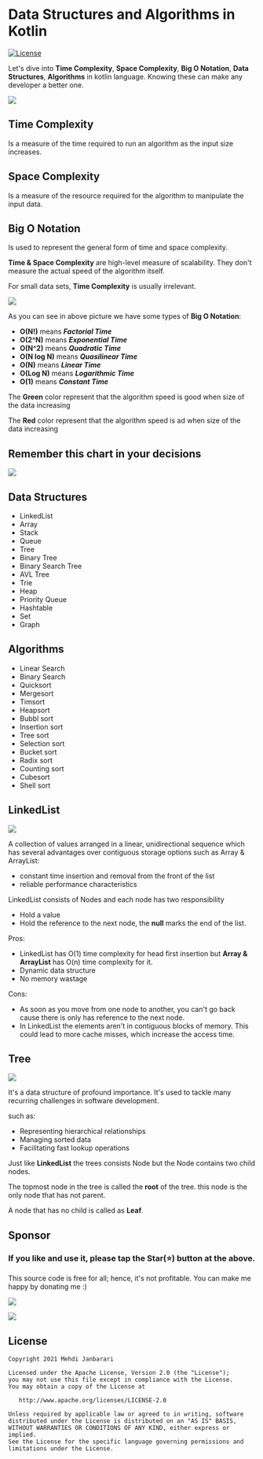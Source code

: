 # Data Structures and Algorithms in Kotlin
[![License](http://img.shields.io/badge/Language-Kotlin-purple.svg?style=flat)](https://github.com/janbarari/gradlebuildtimetracker)

Let's dive into **Time Complexity**, **Space Complexity**, **Big O Notation**, **Data Structures**, **Algorithms** in kotlin language. Knowing these can make any developer a better one.

![](image.png)

## Time Complexity
Is a measure of the time required to run an algorithm as the input size increases.

## Space Complexity
Is a measure of the resource required for the algorithm to manipulate the input data.

## Big O Notation
Is used to represent the general form of time and space complexity.

**Time & Space Complexity** are high-level measure of scalability. They don't measure the actual speed of the algorithm itself.

For small data sets, **Time Complexity** is usually irrelevant.

![](chart.png)

As you can see in above picture we have some types of **Big O Notation**:
- **O(N!)** means **_Factorial Time_**
- **O(2^N)** means **_Exponential Time_**
- **O(N^2)** means **_Quadratic Time_**
- **O(N log N)** means **_Quasilinear Time_**
- **O(N)** means **_Linear Time_**
- **O(Log N)** means **_Logarithmic Time_**
- **O(1)** means **_Constant Time_**

The **Green** color represent that the algorithm speed is good when size of the data increasing

The **Red** color represent that the algorithm speed is ad when size of the data increasing

## Remember this chart in your decisions

![](chart2.png)


## Data Structures
- LinkedList
- Array  
- Stack
- Queue
- Tree
- Binary Tree
- Binary Search Tree
- AVL Tree
- Trie
- Heap
- Priority Queue
- Hashtable
- Set
- Graph

## Algorithms
- Linear Search
- Binary Search
- Quicksort
- Mergesort
- Timsort
- Heapsort
- Bubbl sort
- Insertion sort
- Tree sort
- Selection sort
- Bucket sort
- Radix sort
- Counting sort
- Cubesort
- Shell sort

## LinkedList
![](linkedlist.jpeg)

A collection of values arranged in a linear, unidirectional sequence which has several advantages over contiguous storage
options such as Array & ArrayList:
- constant time insertion and removal from the front of the list
- reliable performance characteristics

LinkedList consists of Nodes and each node has two responsibility
- Hold a value
- Hold the reference to the next node, the **null** marks the end of the list.

Pros:
- LinkedList has O(1) time complexity for head first insertion but **Array & ArrayList** has O(n) time complexity
for it.
- Dynamic data structure
- No memory wastage

Cons:
- As soon as you move from one node to another, you can't go back cause there is only has reference to the next node.
- In LinkedList the elements aren't in contiguous blocks of memory. This could lead to more cache misses, which increase the access time.

## Tree
![](tree.png)

It's a data structure of profound importance. It's used to tackle many recurring challenges in software development. 

such as: 
 - Representing hierarchical relationships 
 - Managing sorted data
 - Facilitating fast lookup operations

Just like **LinkedList** the trees consists Node but the Node contains two child nodes.

The topmost node in the tree is called the **root** of the tree. this node is the only node that has not parent.

A node that has no child is called as **Leaf**.

## Sponsor
### If you like and use it, please tap the Star(⭐️) button at the above.
This source code is free for all; hence, it's not profitable. You can make me happy by donating me :)

[![](https://img.shields.io/badge/Dogecoin-Click%20to%20see%20the%20address%20or%20scan%20the%20QR%20code-yellow.svg?style=flat)](https://blockchair.com/dogecoin/address/DB87foUxetrQRpAbWkrhexZeVtnzwyqhSL)

[![](https://img.shields.io/badge/Bitcoin-Click%20to%20see%20the%20address%20or%20scan%20the%20QR%20code-orange.svg?style=flat)](https://blockchair.com/bitcoin/address/bc1qj30t3hmw0gat3vmwye972ce4sfrc5r5mz0ctr6)

## License

    Copyright 2021 Mehdi Janbarari

    Licensed under the Apache License, Version 2.0 (the "License");
    you may not use this file except in compliance with the License.
    You may obtain a copy of the License at

       http://www.apache.org/licenses/LICENSE-2.0

    Unless required by applicable law or agreed to in writing, software
    distributed under the License is distributed on an "AS IS" BASIS,
    WITHOUT WARRANTIES OR CONDITIONS OF ANY KIND, either express or implied.
    See the License for the specific language governing permissions and
    limitations under the License.
